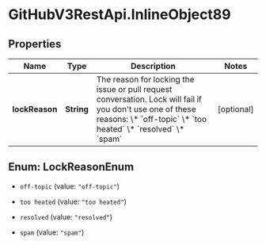 # GitHubV3RestApi.InlineObject89

## Properties

Name | Type | Description | Notes
------------ | ------------- | ------------- | -------------
**lockReason** | **String** | The reason for locking the issue or pull request conversation. Lock will fail if you don&#39;t use one of these reasons:   \\* &#x60;off-topic&#x60;   \\* &#x60;too heated&#x60;   \\* &#x60;resolved&#x60;   \\* &#x60;spam&#x60; | [optional] 



## Enum: LockReasonEnum


* `off-topic` (value: `"off-topic"`)

* `too heated` (value: `"too heated"`)

* `resolved` (value: `"resolved"`)

* `spam` (value: `"spam"`)




